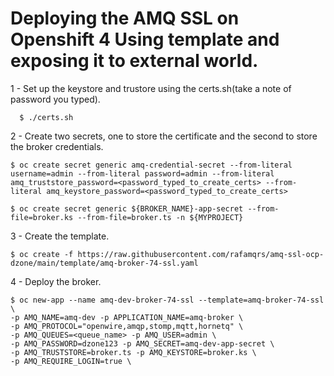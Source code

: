 # Deploying the AMQ SSL on Openshift 4 Using template and exposing it to external world.

1 - Set up the keystore and trustore using the certs.sh(take a note of password you typed).
```
  $ ./certs.sh
```
2 - Create two secrets, one to store the certificate and the second to store the broker credentials.
```
$ oc create secret generic amq-credential-secret --from-literal username=admin --from-literal password=admin --from-literal  amq_truststore_password=<password_typed_to_create_certs> --from-literal amq_keystore_password=<password_typed_to_create_certs>

$ oc create secret generic ${BROKER_NAME}-app-secret --from-file=broker.ks --from-file=broker.ts -n ${MYPROJECT}
```
3 - Create the template.
```
$ oc create -f https://raw.githubusercontent.com/rafamqrs/amq-ssl-ocp-dzone/main/template/amq-broker-74-ssl.yaml
```
4 - Deploy the broker.
```
$ oc new-app --name amq-dev-broker-74-ssl --template=amq-broker-74-ssl \
-p AMQ_NAME=amq-dev -p APPLICATION_NAME=amq-broker \
-p AMQ_PROTOCOL="openwire,amqp,stomp,mqtt,hornetq" \ 
-p AMQ_QUEUES=<queue_name> -p AMQ_USER=admin \ 
-p AMQ_PASSWORD=dzone123 -p AMQ_SECRET=amq-dev-app-secret \  
-p AMQ_TRUSTSTORE=broker.ts -p AMQ_KEYSTORE=broker.ks \
-p AMQ_REQUIRE_LOGIN=true \ 
```
